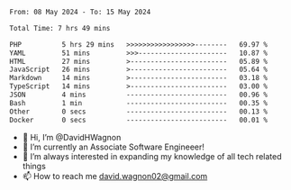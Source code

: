 <!--START_SECTION:waka-->

```txt
From: 08 May 2024 - To: 15 May 2024

Total Time: 7 hrs 49 mins

PHP          5 hrs 29 mins   >>>>>>>>>>>>>>>>>--------   69.97 %
YAML         51 mins         >>>----------------------   10.87 %
HTML         27 mins         >------------------------   05.89 %
JavaScript   26 mins         >------------------------   05.64 %
Markdown     14 mins         >------------------------   03.18 %
TypeScript   14 mins         >------------------------   03.00 %
JSON         4 mins          -------------------------   00.96 %
Bash         1 min           -------------------------   00.35 %
Other        0 secs          -------------------------   00.13 %
Docker       0 secs          -------------------------   00.01 %
```

<!--END_SECTION:waka-->

- 👋 Hi, I’m @DavidHWagnon
- 👀 I’m currently an Associate Software Engineeer!
- 🌱 I’m always interested in expanding my knowledge of all tech related things
- 📫 How to reach me david.wagnon02@gmail.com

<!---
DavidHWagnon/DavidHWagnon is a ✨ special ✨ repository because its `README.md` (this file) appears on your GitHub profile.
You can click the Preview link to take a look at your changes.
--->
